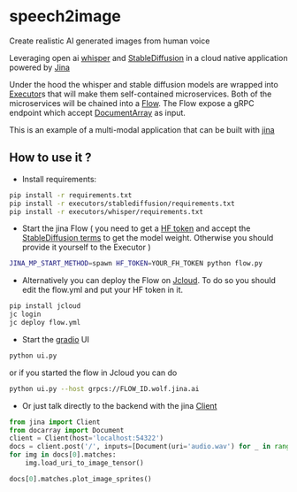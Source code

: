 # speech2image

Create realistic AI generated images from human voice

Leveraging open ai [whisper](https://openai.com/blog/whisper/) and [StableDiffusion](https://github.com/CompVis/stable-diffusion) 
in a cloud native application powered by [Jina](https://github.com/jina-ai/jina)


Under the hood the whisper and stable diffusion models are wrapped into [Executor](https://docs.jina.ai/fundamentals/executor/)s
that will make them self-contained microservices. Both of the microservices will be chained into a [Flow](https://docs.jina.ai/fundamentals/flow/). 
The Flow expose a gRPC endpoint which accept [DocumentArray](https://docarray.jina.ai/fundamentals/documentarray/) as input.

This is an example of a multi-modal application that can be built with [jina](https://github.com/jina-ai/jina)

## How to use it ?

* Install requirements:

```bash
pip install -r requirements.txt
pip install -r executors/stablediffusion/requirements.txt
pip install -r executors/whisper/requirements.txt
```


* Start the jina Flow ( you need to get a [HF token](https://huggingface.co/docs/hub/security-tokens) and accept the [StableDiffusion terms](https://huggingface.co/spaces/stabilityai/stable-diffusion) to get the model weight. Otherwise you should provide it yourself to the Executor )

```bash
JINA_MP_START_METHOD=spawn HF_TOKEN=YOUR_FH_TOKEN python flow.py
```

* Alternatively you can deploy the Flow on [Jcloud](https://docs.jina.ai/fundamentals/jcloud/). To do so you should edit the flow.yml and put your HF token in it.

```bash
pip install jcloud
jc login
jc deploy flow.yml
```


* Start the [gradio](https://gradio.app/) UI

```bash
python ui.py
```

or if you started the flow in Jcloud you can do

```bash
python ui.py --host grpcs://FLOW_ID.wolf.jina.ai
```



* Or just talk directly to the backend with the jina [Client](https://docs.jina.ai/fundamentals/client/client/)

```python
from jina import Client
from docarray import Document
client = Client(host='localhost:54322') 
docs = client.post('/', inputs=[Document(uri='audio.wav') for _ in range(1)])
for img in docs[0].matches:
    img.load_uri_to_image_tensor()

docs[0].matches.plot_image_sprites()
``` 
